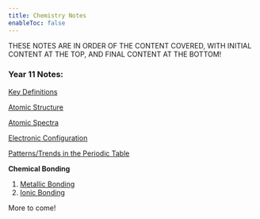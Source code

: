 ```yaml
---
title: Chemistry Notes
enableToc: false
---
```

THESE NOTES ARE IN ORDER OF THE CONTENT COVERED, WITH INITIAL CONTENT AT THE TOP, AND FINAL CONTENT AT THE BOTTOM!

### Year 11 Notes:

[Key Definitions](11Chemistry/Definitions.md)

[Atomic Structure](11Chemistry/AtomicStructure.md)

[Atomic Spectra](11Chemistry/AtomicSpectra.md)

[Electronic Configuration](11Chemistry/ElectronicConfig.md)

[Patterns/Trends in the Periodic Table](11Chemistry/Patterns.md)

**Chemical Bonding**
1. [Metallic Bonding](11Chemistry/metal.md) 
2. [Ionic Bonding](11Chemistry/ion.md)

More to come!
